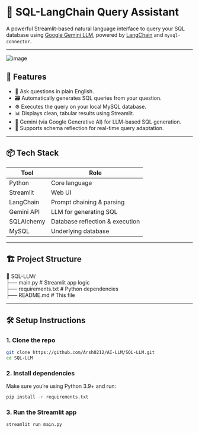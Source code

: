 # 💬 SQL-LangChain Query Assistant

A powerful Streamlit-based natural language interface to query your SQL database using [Google Gemini LLM](https://ai.google), powered by [LangChain](https://www.langchain.com/) and `mysql-connector`.

---

![image](https://github.com/user-attachments/assets/bad9e6b0-6565-478f-aeb1-6a0dc689294c)


## 🚀 Features

- 🧠 Ask questions in plain English.
- 🗃️ Automatically generates SQL queries from your question.
- ⚙️ Executes the query on your local MySQL database.
- 📊 Displays clean, tabular results using Streamlit.
- 🔐 Gemini (via Google Generative AI) for LLM-based SQL generation.
- 🔄 Supports schema reflection for real-time query adaptation.

---

## 📦 Tech Stack

| Tool        | Role                          |
|-------------|-------------------------------|
| Python      | Core language                  |
| Streamlit   | Web UI                         |
| LangChain   | Prompt chaining & parsing      |
| Gemini API  | LLM for generating SQL         |
| SQLAlchemy  | Database reflection & execution|
| MySQL       | Underlying database            |

---

## 🏗️ Project Structure
📁 SQL-LLM/  
├── main.py # Streamlit app logic  
├── requirements.txt # Python dependencies  
├── README.md # This file  

---

## 🛠️ Setup Instructions

### 1. Clone the repo

```bash
git clone https://github.com/Arsh0212/AI-LLM/SQL-LLM.git
cd SQL-LLM
```

### 2. Install dependencies
Make sure you’re using Python 3.9+ and run:

```bash
pip install -r requirements.txt
```

### 3. Run the Streamlit app

```bash
streamlit run main.py
```
